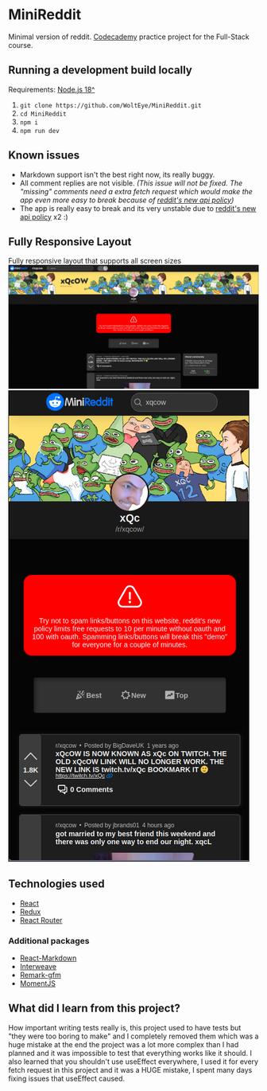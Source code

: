# MiniReddit
Minimal version of reddit. [Codecademy](https://www.codecademy.com/) practice project for the Full-Stack course.

## Running a development build locally

Requirements: [Node.js 18^](https://nodejs.org/en)
1. `git clone https://github.com/WoltEye/MiniReddit.git`
2. `cd MiniReddit`
3. `npm i`
4. `npm run dev`

## Known issues
- Markdown support isn't the best right now, its really buggy.
- All comment replies are not visible. *(This issue will not be fixed. The "missing" comments need a extra fetch request which would make the app even more easy to break because of [reddit's new api policy](https://www.reddit.com/r/redditdev/comments/14nbw6g/updated_rate_limits_going_into_effect_over_the/))*
- The app is really easy to break and its very unstable due to [reddit's new api policy](https://www.reddit.com/r/redditdev/comments/14nbw6g/updated_rate_limits_going_into_effect_over_the) x2 :)

## Fully Responsive Layout
Fully responsive layout that supports all screen sizes
![example](githubMedia/swappy-20231009-225827.png)
![example](githubMedia/swappy-20231009-225937.png)


## Technologies used
- [React](https://react.dev/)
- [Redux](https://redux.js.org/)
- [React Router](https://reactrouter.com/en/main)
### Additional packages
- [React-Markdown](https://github.com/remarkjs/react-markdown)
- [Interweave](https://www.npmjs.com/package/interweave)
- [Remark-gfm](https://github.com/remarkjs/remark-gfm)
- [MomentJS](https://momentjs.com/)

## What did I learn from this project?
How important writing tests really is, this project used to have tests but "they were too boring to make" and I completely removed them which was a huge mistake at the end the project was a lot more complex than I had planned and it was impossible to test that everything works like it should. I also learned that you shouldn't use useEffect everywhere, I used it for every fetch request in this project and it was a HUGE mistake, I spent many days fixing issues that useEffect caused.